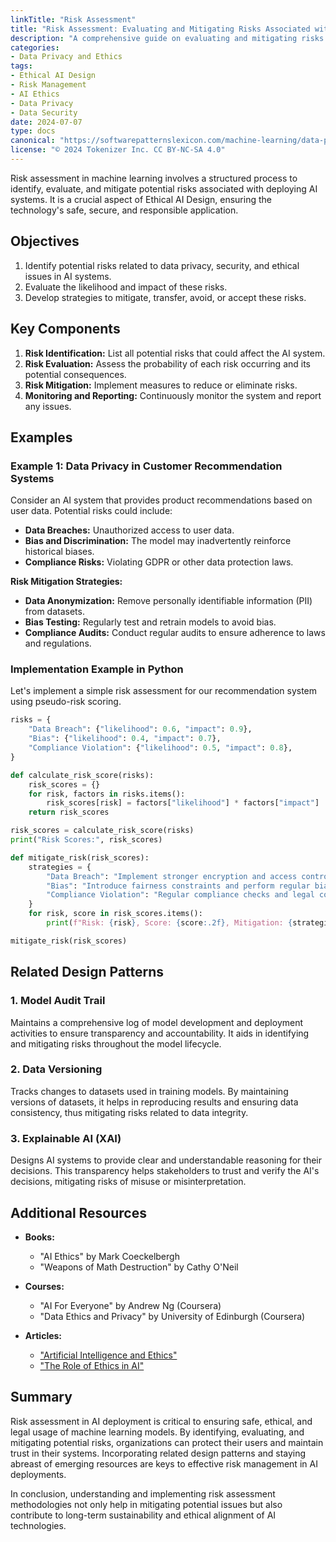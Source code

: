 ```yaml
---
linkTitle: "Risk Assessment"
title: "Risk Assessment: Evaluating and Mitigating Risks Associated with AI Deployments"
description: "A comprehensive guide on evaluating and mitigating risks associated with AI deployments, including examples, related design patterns, and additional resources."
categories:
- Data Privacy and Ethics
tags:
- Ethical AI Design
- Risk Management
- AI Ethics
- Data Privacy
- Data Security
date: 2024-07-07
type: docs
canonical: "https://softwarepatternslexicon.com/machine-learning/data-privacy-and-ethics/ethical-ai-design/risk-assessment"
license: "© 2024 Tokenizer Inc. CC BY-NC-SA 4.0"
---
```



Risk assessment in machine learning involves a structured process to identify, evaluate, and mitigate potential risks associated with deploying AI systems. It is a crucial aspect of Ethical AI Design, ensuring the technology's safe, secure, and responsible application.

## Objectives

1. Identify potential risks related to data privacy, security, and ethical issues in AI systems.
2. Evaluate the likelihood and impact of these risks.
3. Develop strategies to mitigate, transfer, avoid, or accept these risks.

## Key Components

1. **Risk Identification:** List all potential risks that could affect the AI system.
2. **Risk Evaluation:** Assess the probability of each risk occurring and its potential consequences.
3. **Risk Mitigation:** Implement measures to reduce or eliminate risks.
4. **Monitoring and Reporting:** Continuously monitor the system and report any issues.

## Examples

### Example 1: Data Privacy in Customer Recommendation Systems

Consider an AI system that provides product recommendations based on user data. Potential risks could include:

- **Data Breaches:** Unauthorized access to user data.
- **Bias and Discrimination:** The model may inadvertently reinforce historical biases.
- **Compliance Risks:** Violating GDPR or other data protection laws.

**Risk Mitigation Strategies:**
- **Data Anonymization:** Remove personally identifiable information (PII) from datasets.
- **Bias Testing:** Regularly test and retrain models to avoid bias.
- **Compliance Audits:** Conduct regular audits to ensure adherence to laws and regulations.

### Implementation Example in Python

Let's implement a simple risk assessment for our recommendation system using pseudo-risk scoring.

```python
risks = {
    "Data Breach": {"likelihood": 0.6, "impact": 0.9},
    "Bias": {"likelihood": 0.4, "impact": 0.7},
    "Compliance Violation": {"likelihood": 0.5, "impact": 0.8},
}

def calculate_risk_score(risks):
    risk_scores = {}
    for risk, factors in risks.items():
        risk_scores[risk] = factors["likelihood"] * factors["impact"]
    return risk_scores

risk_scores = calculate_risk_score(risks)
print("Risk Scores:", risk_scores)

def mitigate_risk(risk_scores):
    strategies = {
        "Data Breach": "Implement stronger encryption and access control measures.",
        "Bias": "Introduce fairness constraints and perform regular bias audits.",
        "Compliance Violation": "Regular compliance checks and legal consultations.",
    }
    for risk, score in risk_scores.items():
        print(f"Risk: {risk}, Score: {score:.2f}, Mitigation: {strategies[risk]}")

mitigate_risk(risk_scores)
```

## Related Design Patterns

### 1. **Model Audit Trail**

Maintains a comprehensive log of model development and deployment activities to ensure transparency and accountability. It aids in identifying and mitigating risks throughout the model lifecycle.

### 2. **Data Versioning**

Tracks changes to datasets used in training models. By maintaining versions of datasets, it helps in reproducing results and ensuring data consistency, thus mitigating risks related to data integrity.

### 3. **Explainable AI (XAI)**

Designs AI systems to provide clear and understandable reasoning for their decisions. This transparency helps stakeholders to trust and verify the AI's decisions, mitigating risks of misuse or misinterpretation.

## Additional Resources

- **Books:**
  - "AI Ethics" by Mark Coeckelbergh
  - "Weapons of Math Destruction" by Cathy O'Neil

- **Courses:**
  - "AI For Everyone" by Andrew Ng (Coursera)
  - "Data Ethics and Privacy" by University of Edinburgh (Coursera)

- **Articles:**
  - ["Artificial Intelligence and Ethics"](https://www.sciencedirect.com/science/article/pii/S1877050918315555)
  - ["The Role of Ethics in AI"](https://journalofethics.ama-assn.org/article/role-ethics-artificial-intelligence/2019-02)

## Summary

Risk assessment in AI deployment is critical to ensuring safe, ethical, and legal usage of machine learning models. By identifying, evaluating, and mitigating potential risks, organizations can protect their users and maintain trust in their systems. Incorporating related design patterns and staying abreast of emerging resources are keys to effective risk management in AI deployments.

In conclusion, understanding and implementing risk assessment methodologies not only help in mitigating potential issues but also contribute to long-term sustainability and ethical alignment of AI technologies.

